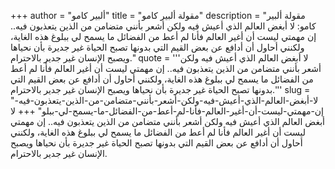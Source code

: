 +++
author = "ألبير كامو"
title = "مقولة ألبير كامو"
description = "مقولة ألبير كامو: لا أبغض العالم الذي أعيش فيه ولكن أشعر بأنني متضامن من الذين يتعذبون فيه.. إن مهمتي ليست أن أغير العالم فأنا لم أعط من الفضائل ما يسمح لي ببلوغ هذه الغاية، ولكنني أحاول أن أدافع عن بعض القيم التي بدونها تصبح الحياة غير جديرة بأن نحياها ويصبح الإنسان غير جدير بالاحترام."
quote = '''لا أبغض العالم الذي أعيش فيه ولكن أشعر بأنني متضامن من الذين يتعذبون فيه.. إن مهمتي ليست أن أغير العالم فأنا لم أعط من الفضائل ما يسمح لي ببلوغ هذه الغاية، ولكنني أحاول أن أدافع عن بعض القيم التي بدونها تصبح الحياة غير جديرة بأن نحياها ويصبح الإنسان غير جدير بالاحترام.'''
slug = "لا-أبغض-العالم-الذي-أعيش-فيه-ولكن-أشعر-بأنني-متضامن-من-الذين-يتعذبون-فيه-إن-مهمتي-ليست-أن-أغير-العالم-فأنا-لم-أعط-من-الفضائل-ما-يسمح-لي-ببلو"
+++
لا أبغض العالم الذي أعيش فيه ولكن أشعر بأنني متضامن من الذين يتعذبون فيه.. إن مهمتي ليست أن أغير العالم فأنا لم أعط من الفضائل ما يسمح لي ببلوغ هذه الغاية، ولكنني أحاول أن أدافع عن بعض القيم التي بدونها تصبح الحياة غير جديرة بأن نحياها ويصبح الإنسان غير جدير بالاحترام.
